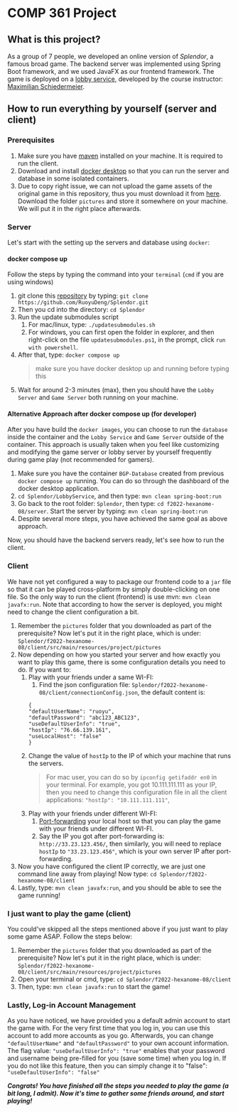 # COMP 361 Project

## What is this project?
As a group of 7 people, we developed an online version of _Splendor_, a famous broad game. The backend server was implemented using Spring Boot framework, 
and we used JavaFX as our frontend framework. 
The game is deployed on a [lobby service](https://github.com/m5c/LobbyService), developed by the course instructor: [Maximilian Schiedermeier](https://github.com/m5c).

## How to run everything by yourself (server and client)
### Prerequisites
1. Make sure you have [maven](https://maven.apache.org/download.cgi) installed on your machine. It is required to run
the client.
2. Download and install [docker desktop](https://www.docker.com/) so that you can run the server and database in some isolated containers.
3. Due to copy right issue, we can not upload the game assets of the original game in this repository, thus you must download it
from [here](https://drive.google.com/drive/folders/1_qFamQnAU4fEEZqE0P-e6zrqeNkG2nRD). Download the folder `pictures` and
store it somewhere on your machine. We will put it in the right place afterwards.

### Server
Let's start with the setting up the servers and database using `docker`:

#### docker compose up
Follow the steps by typing the command into your `terminal` (`cmd` if you are using windows)
1. git clone this [repository](https://github.com/RuoyuDeng/Splendor.git) by typing: `git clone https://github.com/RuoyuDeng/Splendor.git`
2. Then you cd into the directory: `cd Splendor`
3. Run the update submodules script
   1. For mac/linux, type: `./updatesubmodules.sh`
   2. For windows, you can first open the folder in explorer, and then right-click on the file `updatesubmodules.ps1`,
   in the prompt, click `run with powershell`.
4. After that, type: `docker compose up`
   > make sure you have docker desktop up and running before typing this
5. Wait for around 2-3 minutes (max), then you should have the `Lobby Server` and `Game Server` both running on your machine.
#### Alternative Approach after docker compose up (for developer)
After you have build the `docker images`, you can choose to run the `database` inside the container and the `Lobby Service` and `Game Server`
outside of the container. This approach is usually taken when you feel like customizing and modifying the game server or lobby server by yourself frequently 
during game play (not recommended for gamers).
1. Make sure you have the container `BGP-Database` created from previous `docker compose up` running. You can do so through the dashboard of the docker desktop application. 
2. `cd Splendor/LobbyService`, and then type: `mvn clean spring-boot:run`
3. Go back to the root folder: `Splendor`, then type: `cd f2022-hexanome-08/server`. Start the server by typing: `mvn clean spring-boot:run`
4. Despite several more steps, you have achieved the same goal as above approach.

Now, you should have the backend servers ready, let's see how to run the client.
### Client
We have not yet configured a way to package our frontend code to a `jar` file so that
it can be played cross-platform by simply double-clicking on one file. So the only way to
run the client (frontend) is use mvn: `mvn clean javafx:run`. Note that according to how the server is deployed, you might need to change the client
configuration a bit.
1. Remember the `pictures` folder that you downloaded as part of the prerequisite? Now let's put it in the right place, which is under:
   `Splendor/f2022-hexanome-08/client/src/main/resources/project/pictures`
2. Now depending on how you started your server and how exactly you want to play this game, there is some configuration details you need to do. If you want to:
   1. Play with your friends under a same WI-FI:
      1. Find the json configuration file: `Splendor/f2022-hexanome-08/client/connectionConfig.json`, the default content is:
      ```
      {
      "defaultUserName": "ruoyu", 
      "defaultPassword": "abc123_ABC123", 
      "useDefaultUserInfo": "true",
      "hostIp": "76.66.139.161",
      "useLocalHost": "false"
      }
      ```
   2. Change the value of `hostIp` to the IP of which your machine that runs the servers.
      > For mac user, you can do so by `ipconfig getifaddr en0` in your terminal. For example, you got 10.111.111.111 as your IP, then you need to change this configuration file in all the client applications: `"hostIp": "10.111.111.111"`,
   2. Play with your friends under different WI-FI:
      1. [Port-forwarding](https://www.hellotech.com/guide/for/how-to-port-forward#:~:text=To%20forward%20ports%20on%20your%20router%2C%20log%20into%20your%20router,you%20might%20have%20to%20upgrade.) your local host so that you can play the game with your friends under different WI-FI.
      2. Say the IP you got after port-forwarding is: `http://33.23.123.456/`, then similarly, you will need to replace `hostIp` to `"33.23.123.456"`, which is your own server IP after port-forwarding.
3. Now you have configured the client IP correctly, we are just one command line away from playing! Now type: `cd Splendor/f2022-hexanome-08/client` 
4. Lastly, type: `mvn clean javafx:run`, and you should be able to see the game running!

### I just want to play the game (client)
You could've skipped all the steps mentioned above if you just want to play some game ASAP. Follow the steps below:
1. Remember the `pictures` folder that you downloaded as part of the prerequisite? Now let's put it in the right place, which is under:
`Splendor/f2022-hexanome-08/client/src/main/resources/project/pictures`
2. Open your terminal or cmd, type: `cd Splendor/f2022-hexanome-08/client`
3. Then, type: `mvn clean javafx:run` to start the game!


### Lastly, Log-in Account Management
As you have noticed, we have provided you a default admin account to start the game with. For the very first time that you log in, you can use this account to add more accounts as you go.
Afterwards, you can change `"defaultUserName"` and `"defaultPassword"` to your own account information. The flag value: `"useDefaultUserInfo": "true"` enables that your password and username
being pre-filled for you (save some time) when you log in. If you do not like this feature, then you can simply change it to "false": `"useDefaultUserInfo": "false"`


**_Congrats! You have finished all the steps you needed to play the game (a bit long, I admit). Now it's time to gather some friends around, and start playing!_**
